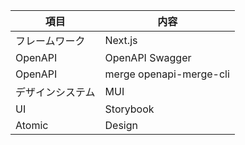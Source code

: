 |  項目  |  内容  |
| ---- | ---- |
|フレームワーク |	Next.js|
|OpenAPI |	OpenAPI Swagger|
|OpenAPI | merge	openapi-merge-cli|
|デザインシステム |	MUI|
|UI |	Storybook|
|Atomic | Design|
